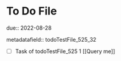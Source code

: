 # To Do File

due:: 2022-08-28

metadatafield:: todoTestFile_525_32

- [ ] Task of todoTestFile_525 1 [[Query me]]
